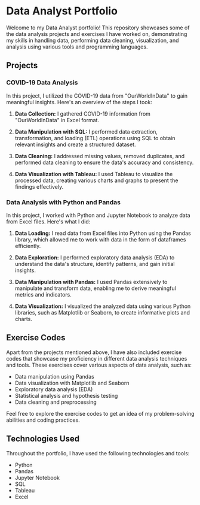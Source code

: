 # Data Analyst Portfolio

Welcome to my Data Analyst portfolio! This repository showcases some of the data analysis projects and exercises I have worked on, demonstrating my skills in handling data, performing data cleaning, visualization, and analysis using various tools and programming languages.

## Projects

### COVID-19 Data Analysis

In this project, I utilized the COVID-19 data from "OurWorldInData" to gain meaningful insights. Here's an overview of the steps I took:

1. **Data Collection:** I gathered COVID-19 information from "OurWorldInData" in Excel format.

2. **Data Manipulation with SQL:** I performed data extraction, transformation, and loading (ETL) operations using SQL to obtain relevant insights and create a structured dataset.

3. **Data Cleaning:** I addressed missing values, removed duplicates, and performed data cleaning to ensure the data's accuracy and consistency.

4. **Data Visualization with Tableau:** I used Tableau to visualize the processed data, creating various charts and graphs to present the findings effectively.

### Data Analysis with Python and Pandas

In this project, I worked with Python and Jupyter Notebook to analyze data from Excel files. Here's what I did:

1. **Data Loading:** I read data from Excel files into Python using the Pandas library, which allowed me to work with data in the form of dataframes efficiently.

2. **Data Exploration:** I performed exploratory data analysis (EDA) to understand the data's structure, identify patterns, and gain initial insights.

3. **Data Manipulation with Pandas:** I used Pandas extensively to manipulate and transform data, enabling me to derive meaningful metrics and indicators.

4. **Data Visualization:** I visualized the analyzed data using various Python libraries, such as Matplotlib or Seaborn, to create informative plots and charts.

## Exercise Codes

Apart from the projects mentioned above, I have also included exercise codes that showcase my proficiency in different data analysis techniques and tools. These exercises cover various aspects of data analysis, such as:

- Data manipulation using Pandas
- Data visualization with Matplotlib and Seaborn
- Exploratory data analysis (EDA)
- Statistical analysis and hypothesis testing
- Data cleaning and preprocessing

Feel free to explore the exercise codes to get an idea of my problem-solving abilities and coding practices.

## Technologies Used

Throughout the portfolio, I have used the following technologies and tools:

- Python
- Pandas
- Jupyter Notebook
- SQL
- Tableau
- Excel
